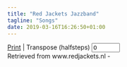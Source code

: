 ```yaml
---
title: "Red Jackets Jazzband"
tagline: "Songs"
date: 2019-03-16T16:26:50+01:00
---
```


<script src="/script/abcjs_midi_6.5.1-min.js" type="text/javascript"></script>
<script src="/script/render_abc.js" type="text/javascript"></script>
<script type="text/javascript">
    window[addEventListener ? "addEventListener" : "attachEvent"](
    addEventListener ? "load" : "onload",
    loadSongs
    );
</script>

<!-- <img src="/images/redjackets_logo.png" id="printLogo" class="printLogo hideOnScreen" /> -->
<div id="abc_menu" class="hideOnprint"></div>
<div id="sheetmenu" class="hideOnprint">
<a id="printLink" title="Print this page" href="#" onclick="window.print();return false;">Print</a> |
Transpose (halfsteps)
<input type="number" id="transpose" name="quantity" value="0" min="-12" max="12" oninput="rerenderFile()">
</div>
<div id="songtitle" class="songtitle"></div>
<div id="chordtable" class="chordtable"></div>
<div id="notation" class="notation"></div>

<div id="songPrintFooter" class="songPrintFooter hideOnScreen">
Retrieved from www.redjackets.nl - <span id="instrumentText"></span>
</div>

